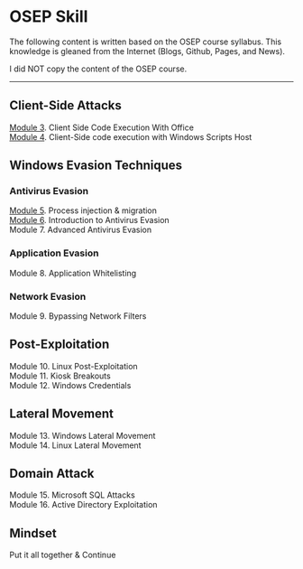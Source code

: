# OSEP Skill

The following content is written based on the OSEP course syllabus. This knowledge is gleaned from the Internet (Blogs, Github, Pages, and News).

I did NOT copy the content of the OSEP course.

---

## Client-Side Attacks
[Module 3](https://github.com/col-1002/OSEP-Course/blob/main/Modules/Module%203.%20Client%20Side%20Code%20Execution%20With%20Office.md). Client Side Code Execution With Office    
[Module 4](https://github.com/col-1002/OSEP-Course/blob/main/Modules/Module%204.%20Client-Side%20code%20execution%20with%20Windows%20Scripts%20Host.md). Client-Side code execution with Windows Scripts Host 

## Windows Evasion Techniques
### Antivirus Evasion
[Module 5](https://github.com/col-1002/OSEP-Course/blob/main/Modules/Module%205.%20Process%20injection%20and%20migration.md). Process injection & migration     
[Module 6](https://github.com/col-1002/OSEP-Course/blob/main/Modules/Module%206.%20Intro%20to%20Antivirus%20Evasion.md). Introduction to Antivirus Evasion      
Module 7. Advanced Antivirus Evasion     

### Application Evasion
Module 8. Application Whitelisting

### Network Evasion
Module 9. Bypassing Network Filters

## Post-Exploitation
Module 10. Linux Post-Exploitation      
Module 11. Kiosk Breakouts      
Module 12. Windows Credentials      

## Lateral Movement
Module 13. Windows Lateral Movement    
Module 14. Linux Lateral Movement    

## Domain Attack
Module 15. Microsoft SQL Attacks    
Module 16. Active Directory Exploitation      

## Mindset
Put it all together & Continue
